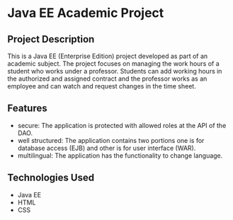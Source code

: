 # Java EE Academic Project

## Project Description
This is a Java EE (Enterprise Edition) project developed as part of an academic subject. The project focuses on managing the work hours of a student who works under a professor. Students can add working hours in the authorized and assigned contract and the professor works as an employee and can watch and request changes in the time sheet.


## Features
- secure: The application is protected with allowed roles at the API of the DAO.
- well structured: The application contains two portions one is for database access (EJB) and other is for user interface (WAR).
- multilingual: The application has the functionality to change language.

## Technologies Used
- Java EE
- HTML
- CSS


